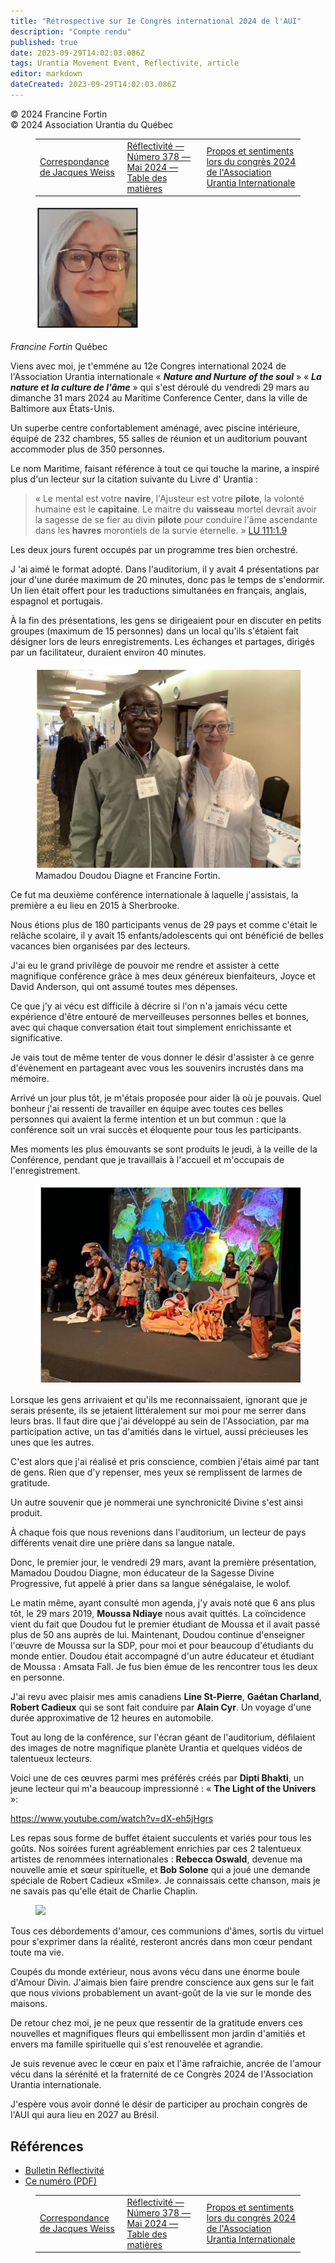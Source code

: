 ```yaml
---
title: "Rétrospective sur Ie Congrès international 2024 de l'AUI"
description: "Compte rendu"
published: true
date: 2023-09-29T14:02:03.086Z
tags: Urantia Movement Event, Reflectivite, article
editor: markdown
dateCreated: 2023-09-29T14:02:03.086Z
---
```


<p class="v-card v-sheet theme--light grey lighten-3 px-2">© 2024 Francine Fortin<br>© 2024 Association Urantia du Québec</p>
<figure class="table chapter-navigator">
  <table>
    <tbody>
      <tr>
        <td>
        <a href="/fr/article/Gaetan_Charland/Correspondance_de_Jacques_Weiss_2">
          <span class="mdi mdi-arrow-left-drop-circle"></span><span class="pl-2">Correspondance de Jacques Weiss</span>
        </a>
        </td>
        <td>
        <a href="/fr/index/articles_reflectivite#réflectivité-número-378-mai-2024">
          <span class="mdi mdi-book-open-variant"></span><span class="pl-2">Réflectivité — Número 378 — Mai 2024 — Table des matières</span>
        </a>
        </td>
        <td>
        <a href="/fr/article/Robert_Cadieux/Propos_et_sentiments_lors_du_congres_2024">
          <span class="pr-2">Propos et sentiments lors du congrès 2024 de l'Association Urantia Internationale</span><span class="mdi mdi-arrow-right-drop-circle"></span>
        </a>
        </td>
      </tr>
    </tbody>
  </table>
</figure>


<figure id="Figure_1" class="image urantiapedia image-style-align-left">
<img src="/image/article/Reflectivite/Francine_Fortin.jpg">
</figure>

_Francine Fortin_
Québec

Viens avec moi, je t'emméne au 12e Congres international 2024 de l'Association Urantia internationale « ***Nature and Nurture of the soul*** » « ***La nature et la culture de l'âme*** » qui s'est déroulé du vendredi 29 mars au dimanche 31 mars 2024 au Maritime Conference Center, dans la ville de Baltimore aux États-Unis.

Un superbe centre confortablement aménagé, avec piscine intérieure, équipé de 232 chambres, 55 salles de réunion et un auditorium pouvant accommoder plus de 350 personnes.

Le nom Maritime, faisant référence à tout ce qui touche la marine, a inspiré plus d'un lecteur sur la citation suivante du Livre d' Urantia :
<br style="clear:both;"/>

> « Le mental est votre **navire**, l'Ajusteur est votre **pilote**, la volonté humaine est le **capitaine**. Le maitre du **vaisseau** mortel devrait avoir la sagesse de se fier au divin **pilote** pour conduire l'âme ascendante dans les **havres** morontiels de la survie éternelle. » <a id="a50_287"></a>[LU 111:1.9](/fr/The_Urantia_Book/111#p1_9)

Les deux jours furent occupés par un programme tres bien orchestré.

J 'ai aimé le format adopté. Dans l'auditorium, il y avait 4 présentations par jour d'une durée maximum de 20 minutes, donc pas le temps de s'endormir. Un lien était offert pour les traductions simultanées en français, anglais, espagnol et portugais.

À la fin des présentations, les gens se dirigeaient pour en discuter en petits groupes (maximum de 15 personnes) dans un local qu'ils s'étaient fait désigner lors de leurs enregistrements. Les échanges et partages, dirigés par un facilitateur, duraient environ 40 minutes.

<figure id="Figure_2" class="image urantiapedia">
<img src="/image/article/Reflectivite/2024_05/004.jpg">
<figcaption>Mamadou Doudou Diagne et Francine Fortin.</figcaption>
</figure>

Ce fut ma deuxième conférence internationale à laquelle j'assistais, la première a eu lieu en 2015 à Sherbrooke.

Nous étions plus de 180 participants venus de 29 pays et comme c'était le relâche scolaire, il y avait 15 enfants/adolescents qui ont bénéficié de belles vacances bien organisées par des lecteurs.

J'ai eu le grand privilège de pouvoir me rendre et assister à cette magnifique conférence grâce à mes deux généreux bienfaiteurs, Joyce et David Anderson, qui ont assumé toutes mes dépenses.

Ce que j'y ai vécu est difficile à décrire si l'on n'a jamais vécu cette expérience d'être entouré de merveilleuses personnes belles et bonnes, avec qui chaque conversation était tout simplement enrichissante et significative.

Je vais tout de même tenter de vous donner le désir d'assister à ce genre d'évènement en partageant avec vous les souvenirs incrustés dans ma mémoire.

Arrivé un jour plus tôt, je m'étais proposée pour aider là où je pouvais. Quel bonheur j'ai ressenti de travailler en équipe avec toutes ces belles personnes qui avaient la ferme intention et un but commun : que la conférence soit un vrai succès et éloquente pour tous les participants.

Mes moments les plus émouvants se sont produits le jeudi, à la veille de la Conférence, pendant que je travaillais à l'accueil et m'occupais de l'enregistrement.

<figure id="Figure_3" class="image urantiapedia">
<img src="/image/article/Reflectivite/2024_05/005.jpg">
</figure>

Lorsque les gens arrivaient et qu'ils me reconnaissaient, ignorant que je serais présente, ils se jetaient littéralement sur moi pour me serrer dans leurs bras. Il faut dire que j'ai développé au sein de l'Association, par ma participation active, un tas d'amitiés dans le virtuel, aussi précieuses les unes que les autres.

C'est alors que j'ai réalisé et pris conscience, combien j'étais aimé par tant de gens. Rien que d'y repenser, mes yeux se remplissent de larmes de gratitude.

Un autre souvenir que je nommerai une synchronicité Divine s'est ainsi produit.

À chaque fois que nous revenions dans l'auditorium, un lecteur de pays différents venait dire une prière dans sa langue natale.

Donc, le premier jour, le vendredi 29 mars, avant la première présentation, Mamadou Doudou Diagne, mon éducateur de la Sagesse Divine Progressive, fut appelé à prier dans sa langue sénégalaise, le wolof.

Le matin même, ayant consulté mon agenda, j'y avais noté que 6 ans plus tôt, le 29 mars 2019, **Moussa Ndiaye** nous avait quittés. La coïncidence vient du fait que Doudou fut le premier étudiant de Moussa et il avait passé plus de 50 ans auprès de lui. Maintenant, Doudou continue d'enseigner l'œuvre de Moussa sur la SDP, pour moi et pour beaucoup d'étudiants du monde entier. Doudou était accompagné d'un autre éducateur et étudiant de Moussa : Amsata Fall. Je fus bien émue de les rencontrer tous les deux en personne.

J'ai revu avec plaisir mes amis canadiens **Line St-Pierre**, **Gaétan Charland**, **Robert Cadieux** qui se sont fait conduire par **Alain Cyr**. Un voyage d'une durée approximative de 12 heures en automobile.

Tout au long de la conférence, sur l'écran géant de l'auditorium, défilaient des images de notre magnifique planète Urantia et quelques vidéos de talentueux lecteurs.

Voici une de ces œuvres parmi mes préférés créés par **Dipti Bhakti**, un jeune lecteur qui m'a beaucoup impressionné : « **The Light of the Univers** »:

https://www.youtube.com/watch?v=dX-eh5jHgrs

Les repas sous forme de buffet étaient succulents et variés pour tous les goûts. Nos soirées furent agréablement enrichies par ces 2 talentueux artistes de renommées internationales : **Rebecca Oswald**, devenue ma nouvelle amie et sœur spirituelle, et **Bob Solone** qui a joué une demande spéciale de Robert Cadieux «Smile». Je connaissais cette chanson, mais je ne savais pas qu'elle était de Charlie Chaplin.

<a href="https://bit.ly/3MqJWVI">
<figure id="Figure_4" class="image urantiapedia">
<img src="/image/article/UF_News_Online/2024_05/021.jpg">
</figure>
</a>

Tous ces débordements d'amour, ces communions d'âmes, sortis du virtuel pour s'exprimer dans la réalité, resteront ancrés dans mon cœur pendant toute ma vie.

Coupés du monde extérieur, nous avons vécu dans une énorme boule d'Amour Divin. J'aimais bien faire prendre conscience aux gens sur le fait que nous vivions probablement un avant-goût de la vie sur le monde des maisons.

De retour chez moi, je ne peux que ressentir de la gratitude envers ces nouvelles et magnifiques fleurs qui embellissent mon jardin d'amitiés et envers ma famille spirituelle qui s'est renouvelée et agrandie.

Je suis revenue avec le cœur en paix et l'âme rafraichie, ancrée de l'amour vécu dans la sérénité et la fraternité de ce Congrès 2024 de l'Association Urantia internationale.

J'espère vous avoir donné le désir de participer au prochain congrès de l'AUI qui aura lieu en 2027 au Brésil.

## Références

- [Bulletin Réflectivité](https://www.urantia-quebec.ca/publications/reflectivite)
- [Ce numéro (PDF)](https://urantia-quebec.s3.ca-central-1.amazonaws.com/documents/Reflectivite/Reflectivite-mai-2024.pdf)

<figure class="table chapter-navigator">
  <table>
    <tbody>
      <tr>
        <td>
        <a href="/fr/article/Gaetan_Charland/Correspondance_de_Jacques_Weiss_2">
          <span class="mdi mdi-arrow-left-drop-circle"></span><span class="pl-2">Correspondance de Jacques Weiss</span>
        </a>
        </td>
        <td>
        <a href="/fr/index/articles_reflectivite#réflectivité-número-378-mai-2024">
          <span class="mdi mdi-book-open-variant"></span><span class="pl-2">Réflectivité — Número 378 — Mai 2024 — Table des matières</span>
        </a>
        </td>
        <td>
        <a href="/fr/article/Robert_Cadieux/Propos_et_sentiments_lors_du_congres_2024">
          <span class="pr-2">Propos et sentiments lors du congrès 2024 de l'Association Urantia Internationale</span><span class="mdi mdi-arrow-right-drop-circle"></span>
        </a>
        </td>
      </tr>
    </tbody>
  </table>
</figure>
